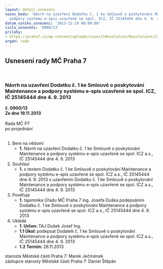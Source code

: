 ```yaml
---
layout: detail_usneseni
nazev_bodu: 'Návrh na uzavření Dodatku č. 1 ke Smlouvě o poskytování Maintenance a
  podpory systému e-spis uzavřené se spol. ICZ, IČ 25145444 dne 4. 9. 2013 '
datum_vzniku_usneseni: '2013-11-19 00:00:00'
cislo_usneseni: '0900/13'
prilohy:
- https://praha7.cz/wp-content/uploads/councilResolution/Resolutions/23481/60-13-dodatek_%c4%8d._1-icz.pdf
organ: rada
---
```

<div id="ucUsn_pList" class="usn">
	<span><h2>Usnesení rady MČ Praha 7 </h2>
<br></span><div class="standBody">
<span><h3>Návrh na uzavření Dodatku č. 1 ke Smlouvě o poskytování Maintenance a podpory systému e-spis uzavřené se spol. ICZ, IČ 25145444 dne 4. 9. 2013 </h3></span><div class="center">
		<strong>č. 0900/13</strong><br>
	</div>
<div class="center">
		<strong>Ze dne 19.11.2013</strong><br><br>
	</div>Rada MČ P7<br> po projednání<br><br><ol>
<li>Bere na vědomí<ul><li>
<strong>1.</strong> Návrh na uzavření Dodatku č. 1 ke Smlouvě o poskytování Maintenance a podpory systému e-spis uzavřené se spol. ICZ a.s., IČ 25145444 dne 4. 9. 2013 </li></ul>
</li>
<li>Souhlasí<ul><li>
<strong>1.</strong> s textem  Dodatku č. 1 ke Smlouvě o poskytování Maintenance a podpory systému e-spis uzavřené se spol. ICZ a.s., IČ 25145444 dne 4. 9. 2013 s uzavřením  Dodatku č. 1 ke Smlouvě o poskytování Maintenance a podpory systému e-spis uzavřené se spol. ICZ a.s., IČ 25145444 dne 4. 9. 2013 </li></ul>
</li>
<li>Pověřuje<ul><li>
<strong>1.</strong> tajemníka Úřadu MČ Praha 7 ing. Josefa Duška podepsáním Dodatku č. 1 ke Smlouvě o poskytování Maintenance a podpory systému e-spis uzavřené se spol. ICZ a.s., IČ 25145444 dne 4. 9. 2013              </li></ul>
</li>
<li>Ukládá<ul>
<li>
<strong>1. Určen: </strong>TAJ Dušek Josef Ing.</li>
<li>
<strong>1.1 Úkol: </strong>podepsat Dodatek č. 1 ke Smlouvě o poskytování Maintenance a podpory systému e-spis uzavřené se spol. ICZ a.s., IČ 25145444 dne 4. 9. 2013 </li>
<li>
<strong>1.2 Termín: </strong>26.11.2013</li>
</ul>
</li>
</ol>starosta Městské části Praha 7: Marek Ječmének<br>zástupce starosty Městské části Praha 7: Daniel Štěpán 
</div>
</div>